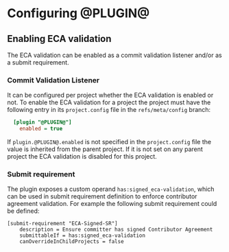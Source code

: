 Configuring @PLUGIN@
====================

## Enabling ECA validation

The ECA validation can be enabled as a commit validation listener and/or as a submit requirement.

### Commit Validation Listener

It can be configured per project whether the ECA validation
is enabled or not. To enable the ECA validation for a project
the project must have the following entry in its
`project.config` file in the `refs/meta/config` branch:

```ini
  [plugin "@PLUGIN@"]
    enabled = true
```

If `plugin.@PLUGIN@.enabled` is not specified in the `project.config`
file the value is inherited from the parent project. If it is not
set on any parent project the ECA validation is disabled for this
project.

### Submit requirement

The plugin exposes a custom operand `has:signed_eca-validation`, which can be used in submit
requirement definition to enforce contributor agreement validation.
For example the following submit requirement could be defined:

```
[submit-requirement "ECA-Signed-SR"]
	description = Ensure committer has signed Contributor Agreement
	submittableIf = has:signed_eca-validation
	canOverrideInChildProjects = false
```
